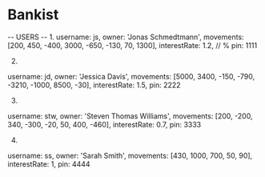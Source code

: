 # Bankist

-- USERS --
1. 
  username: js, 
  owner: 'Jonas Schmedtmann',
  movements: [200, 450, -400, 3000, -650, -130, 70, 1300],
  interestRate: 1.2, // %
  pin: 1111

2. 
  username: jd, 
  owner: 'Jessica Davis',
  movements: [5000, 3400, -150, -790, -3210, -1000, 8500, -30],
  interestRate: 1.5,
  pin: 2222


3. 
  username: stw,
  owner: 'Steven Thomas Williams',
  movements: [200, -200, 340, -300, -20, 50, 400, -460],
  interestRate: 0.7,
  pin: 3333

4. 
  username: ss,
  owner: 'Sarah Smith',
  movements: [430, 1000, 700, 50, 90],
  interestRate: 1,
  pin: 4444
